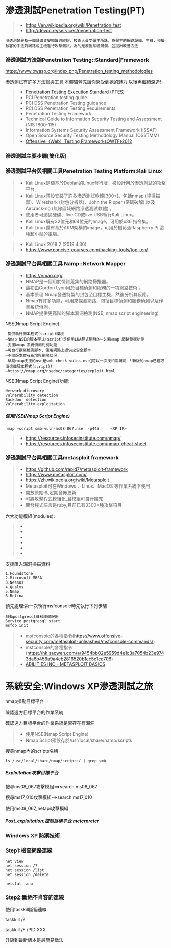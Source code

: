 # 滲透測試Penetration Testing(PT)

>* https://en.wikipedia.org/wiki/Penetration_test
>* http://devco.re/services/penetration-test
```
滲透測試是指一個具備資安知識與經驗、技術人員受僱主所託，為僱主的網路設備、主機，模擬駭客的手法對網路或主機進行攻擊測試，為的是發掘系統漏洞、並提出改善方法
```

### 滲透測試方法論Penetration Testing::Standard|Framework

https://www.owasp.org/index.php/Penetration_testing_methodologies

滲透測試有許多方法論與工具,本體驗營先讓你感受到她的魅力,以後再繼續深造! 

>* [Penetration Testing Execution Standard (PTES)](www.pentest-standard.org)
>* PCI Penetration testing guide
>* PCI DSS Penetration Testing guidance
>* PCI DSS Penetration Testing Requirements
>* Penetration Testing Framework
>* Technical Guide to Information Security Testing and Assessment (NIST800-115)
>* Information Systems Security Assessment Framework (ISSAF)
>* Open Source Security Testing Methodology Manual (OSSTMM)
>* [Offensive（Web）Testing Framework《OWTF》2012](https://github.com/7a/owtf)


### 滲透測試主要步驟[簡化版]

### 滲透測試平台與相關工具Penetration Testing Platform:Kali Linux

>* Kali Linux是植基於Debian的Linux發行版，被設計用於滲透測試的攻擊平台。
>* Kali Linux預設安裝了許多滲透測試軟體[300+]，包括nmap (埠掃描器)、Wireshark (封包分析器)、John the Ripper (密碼破解),以及Aircrack-ng (無線區域網路滲透測試軟體) 。 
>* 使用者可透過硬碟、live CD或live USB執行Kali Linux。
>* Kali Linux既有32位元和64位元的Image。可用於x86 指令集。
>* Kali Linux還有基於ARM架構的image，可用於樹莓派Raspberry Pi 這種超小型的電腦。

>* Kali Linux 2018.2 (2018.4.30)
>* https://www.concise-courses.com/hacking-tools/top-ten/

### 滲透測試平台與相關工具 Namp::Network Mapper

>* https://nmap.org/
>* NMAP是一個用於情資蒐集的網路掃描器。
>* 最初由Gordon Lyon用於目標偵測和服務的一項網路技術 。 
>* 基本原理:Nmap發送特製的封包至目標主機，然後分析其反應。
>* Nmap有許多功能，可用來探測網路，包括目標偵測和服務偵測以及作業系統偵測。
>* NMAP提供更高階的腳本漏洞檢測(NSE, nmap script engineering)

NSE(Nmap Script Engine)
```
–提供執行腳本程式(script)環境
–Nmap NSE的腳本程式(script)是使用LUA程式開發的–支援Nmap 網路發掘功能
–支援Nmap 系統偵測判別功能
–可自行撰寫檢測腳本、使用網路上提供之安全腳本
–不同版本會有新增與刪除狀況
–早期nmap支援的nse是smb-check-vulns.nse可以一次找相關漏洞 ！新版的nmap已經取消這個腳本程式(script)!
–https://nmap.org/nsedoc/categories/exploit.html
```

NSE(Nmap Script Engine)功能:
```
Network discovery
Vulnerability detection
Backdoor detection
Vulnerability exploitation
```
##### 使用NSE(Nmap Script Engine)

```
nmap –script smb-vuln-ms08-067.nse  -p445     <XP IP>
```

>* https://resources.infosecinstitute.com/nmap/
>* https://resources.infosecinstitute.com/nmap-cheat-sheet

### 滲透測試平台與相關工具metasploit framework

>* https://github.com/rapid7/metasploit-framework
>* https://www.metasploit.com/
>* https://zh.wikipedia.org/wiki/Metasploit
>* Metasploit可在Windows 、Linux、MacOS 等作業系統下使用
>* 開放原始碼,定期發佈更新
>* 可將攻擊程式模組化,且模組可自行擴充
>* 開發程式語言是ruby,目前已有3300+種攻擊項目

六大功能模組(modules): 
>* 
>* 
>* 
>* 
>* 
>* 

支援匯入漏洞掃描資料
```
1.Foundstone
2.Microsoft-MBSA 
3.Nessus
4.Qualys 
5.Nmap 
6.Retina
```

預先處理:第一次執行msfconsole時先執行下列步驟
```
啟動postgresql資料庫伺服器
Service postgresql start
msfdb init
```

>* msfconsole的各種指令(https://www.offensive-security.com/metasploit-unleashed/msfconsole-commands/)
>* msfconsole的各種指令(https://hk.saowen.com/a/9454bb02e5959d4e1c3a7054b23e9743da6b456a9a4eb2816520b1ec5c1ce706)
>* [ABILITIES INC - METASPLOIT BASICS](https://www.blackhat.com/us-18/training/schedule/index.html#abilities-inc---metasploit-basics-9803)

# 系統安全:Windows XP滲透測試之旅

nmap探勘目標平台

確認遠方目標平台的作業系統

確認遠方目標平台的作業系統是否存在有漏洞
>* 使用NSE(Nmap Script Engine)
>* Nmap Script預設存於/usr/local/share/namp/scripts

搜尋nmap內的scripts名稱
```
ls /usr/local/share/nmap/scripts/ | grep smb
```

##### Exploitation攻擊目標平台

搜尋ms08_067攻擊模組==>search ms08_067

搜尋ms17_010攻擊模組==>search ms17_010

使用ms08_067_netapi攻擊模組

##### Post_exploitation:控制目標平台:meterpreter


### Windows XP 防禦技術

### Step1:檢查網路連線
```
net view
net session /?
net session /list
net session /delete
```
```
netstat -ano
```

### Step2:斷絕不肖客的連線

使用taskkill斷絕連線

taskkill /?

taskkill /F /PID XXX

升級到最新版本是最簡易做法










